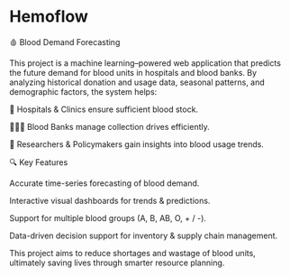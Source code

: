 # Hemoflow
🩸 Blood Demand Forecasting

This project is a machine learning–powered web application that predicts the future demand for blood units in hospitals and blood banks. By analyzing historical donation and usage data, seasonal patterns, and demographic factors, the system helps:

🏥 Hospitals & Clinics ensure sufficient blood stock.

🧑‍🤝‍🧑 Blood Banks manage collection drives efficiently.

🧪 Researchers & Policymakers gain insights into blood usage trends.

🔍 Key Features

Accurate time-series forecasting of blood demand.

Interactive visual dashboards for trends & predictions.

Support for multiple blood groups (A, B, AB, O, + / -).

Data-driven decision support for inventory & supply chain management.

This project aims to reduce shortages and wastage of blood units, ultimately saving lives through smarter resource planning.
